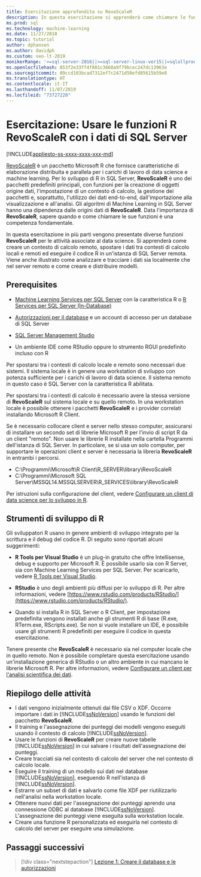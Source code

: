 ```yaml
---
title: Esercitazione approfondita su RevoScaleR
description: In questa esercitazione si apprenderà come chiamare le funzioni RevoScaleR usando l'integrazione del linguaggio R in Machine Learning per SQL Server.
ms.prod: sql
ms.technology: machine-learning
ms.date: 11/27/2018
ms.topic: tutorial
author: dphansen
ms.author: davidph
ms.custom: seo-lt-2019
monikerRange: '>=sql-server-2016||>=sql-server-linux-ver15||=sqlallproducts-allversions'
ms.openlocfilehash: 853f2e33ff4f801c3668a9f79bcec247dc13963e
ms.sourcegitcommit: 09ccd103bcad7312ef7c2471d50efd85615b59e8
ms.translationtype: HT
ms.contentlocale: it-IT
ms.lasthandoff: 11/07/2019
ms.locfileid: "73727220"
---
```

# <a name="tutorial-use-revoscaler-r-functions-with-sql-server-data"></a>Esercitazione: Usare le funzioni R RevoScaleR con i dati di SQL Server
[!INCLUDE[appliesto-ss-xxxx-xxxx-xxx-md](../../includes/appliesto-ss-xxxx-xxxx-xxx-md.md)]

[RevoScaleR](https://docs.microsoft.com/machine-learning-server/r-reference/revoscaler/revoscaler) è un pacchetto Microsoft R che fornisce caratteristiche di elaborazione distribuita e parallela per i carichi di lavoro di data science e machine learning. Per lo sviluppo di R in SQL Server, **RevoScaleR** è uno dei pacchetti predefiniti principali, con funzioni per la creazione di oggetti origine dati, l'impostazione di un contesto di calcolo, la gestione dei pacchetti e, soprattutto, l'utilizzo dei dati end-to-end, dall'importazione alla visualizzazione e all'analisi. Gli algoritmi di Machine Learning in SQL Server hanno una dipendenza dalle origini dati di **RevoScaleR**. Data l'importanza di **RevoScaleR**, sapere quando e come chiamare le sue funzioni è una competenza fondamentale. 

In questa esercitazione in più parti vengono presentate diverse funzioni **RevoScaleR** per le attività associate al data science. Si apprenderà come creare un contesto di calcolo remoto, spostare i dati tra contesti di calcolo locali e remoti ed eseguire il codice R in un'istanza di SQL Server remota. Viene anche illustrato come analizzare e tracciare i dati sia localmente che nel server remoto e come creare e distribuire modelli.

## <a name="prerequisites"></a>Prerequisites

+ [Machine Learning Services per SQL Server](../install/sql-machine-learning-services-windows-install.md) con la caratteristica R o [R Services per SQL Server (In-Database)](../install/sql-r-services-windows-install.md)
  
+ [Autorizzazioni per il database](../security/user-permission.md) e un account di accesso per un database di SQL Server

+ [SQL Server Management Studio](https://docs.microsoft.com/sql/ssms/download-sql-server-management-studio-ssms)

+ Un ambiente IDE come RStudio oppure lo strumento RGUI predefinito incluso con R

Per spostarsi tra i contesti di calcolo locale e remoto sono necessari due sistemi. Il sistema locale è in genere una workstation di sviluppo con potenza sufficiente per i carichi di lavoro di data science. Il sistema remoto in questo caso è SQL Server con la caratteristica R abilitata. 

Per spostarsi tra i contesti di calcolo è necessario avere la stessa versione di **RevoScaleR** sul sistema locale e su quello remoto. In una workstation locale è possibile ottenere i pacchetti **RevoScaleR** e i provider correlati installando Microsoft R Client.

Se è necessario collocare client e server nello stesso computer, assicurarsi di installare un secondo set di librerie Microsoft R per l'invio di script R da un client "remoto". Non usare le librerie R installate nella cartella Programmi dell'istanza di SQL Server. In particolare, se si usa un solo computer, per supportare le operazioni client e server è necessaria la libreria **RevoScaleR** in entrambi i percorsi.

+ C:\Programmi\Microsoft\R Client\R_SERVER\library\RevoScaleR 
+ C:\Programmi\Microsoft SQL Server\MSSQL14.MSSQLSERVER\R_SERVICES\library\RevoScaleR

Per istruzioni sulla configurazione del client, vedere [Configurare un client di data science per lo sviluppo in R](../r/set-up-a-data-science-client.md).


## <a name="r-development-tools"></a>Strumenti di sviluppo di R

Gli sviluppatori R usano in genere ambienti di sviluppo integrato per la scrittura e il debug del codice R. Di seguito sono riportati alcuni suggerimenti:

- **R Tools per Visual Studio** è un plug-in gratuito che offre Intellisense, debug e supporto per Microsoft R. È possibile usarlo sia con R Server, sia con Machine Learning Services per SQL Server. Per scaricarlo, vedere [R Tools per Visual Studio](https://www.visualstudio.com/vs/rtvs/).

- **RStudio** è uno degli ambienti più diffusi per lo sviluppo di R. Per altre informazioni, vedere [https://www.rstudio.com/products/RStudio/](https://www.rstudio.com/products/RStudio/).

- Quando si installa R in SQL Server o R Client, per impostazione predefinita vengono installati anche gli strumenti R di base (R.exe, RTerm.exe, RScripts.exe). Se non si vuole installare un IDE, è possibile usare gli strumenti R predefiniti per eseguire il codice in questa esercitazione.

Tenere presente che **RevoScaleR** è necessario sia nel computer locale che in quello remoto. Non è possibile completare questa esercitazione usando un'installazione generica di RStudio o un altro ambiente in cui mancano le librerie Microsoft R. Per altre informazioni, vedere [Configurare un client per l'analisi scientifica dei dati](../r/set-up-a-data-science-client.md).

## <a name="summary-of-tasks"></a>Riepilogo delle attività

+ I dati vengono inizialmente ottenuti dai file CSV o XDF. Occorre importare i dati in [!INCLUDE[ssNoVersion](../../includes/ssnoversion-md.md)] usando le funzioni del pacchetto **RevoScaleR**.
+ Il training e l'assegnazione dei punteggi dei modelli vengono eseguiti usando il contesto di calcolo [!INCLUDE[ssNoVersion](../../includes/ssnoversion-md.md)]. 
+ Usare le funzioni di **RevoScaleR** per creare nuove tabelle [!INCLUDE[ssNoVersion](../../includes/ssnoversion-md.md)] in cui salvare i risultati dell'assegnazione dei punteggi.
+ Creare tracciati sia nel contesto di calcolo del server che nel contesto di calcolo locale.
+ Eseguire il training di un modello sui dati nel database [!INCLUDE[ssNoVersion](../../includes/ssnoversion-md.md)], eseguendo R nell'istanza di [!INCLUDE[ssNoVersion](../../includes/ssnoversion-md.md)].
+ Estrarre un subset di dati e salvarlo come file XDF per riutilizzarlo nell'analisi nella workstation locale.
+ Ottenere nuovi dati per l'assegnazione dei punteggi aprendo una connessione ODBC al database [!INCLUDE[ssNoVersion](../../includes/ssnoversion-md.md)]. L'assegnazione dei punteggi viene eseguita sulla workstation locale.
+ Creare una funzione R personalizzata ed eseguirla nel contesto di calcolo del server per eseguire una simulazione.

## <a name="next-steps"></a>Passaggi successivi

> [!div class="nextstepaction"]
> [Lezione 1: Creare il database e le autorizzazioni](deepdive-work-with-sql-server-data-using-r.md)